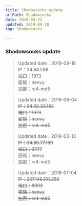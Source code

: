```yaml
---
title: Shadowsocks update
urlPath: Shadowsocks
date: 2018-03-21
updated: 2019-09-18
tag: Shadowsocks

---
```


### Shadowsocks update

> Updated date：2019-09-18   
> IP：34.84.1.66      
> 端口：1973    
> 密碼：henvy  
> 加密：rc4-md5

<!-- more -->

> Updated date：2019-06-04   
>  <del> IP：34.92.33.182 </del>      
>  <del> 端口：1973    
> 密碼：henvy  
> 加密：rc4-md5

<!-- more -->

> Updated date：2019-03-13   
> <del> IP：34.80.77.189</del>       
> <del>端口：3777</del>  
> 密碼：henvy  
> 加密：rc4-md5
   
<!-- more -->
      
> Updated date：2018-07-04  
> <del> IP：207.148.101.250</del>       
> <del>端口：8003    
> 密碼：henvy  
> 加密：rc4-md5

